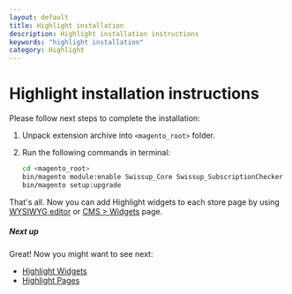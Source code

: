 ```yaml
---
layout: default
title: Highlight installation
description: Highlight installation instructions
keywords: "highlight installation"
category: Highlight
---
```


# Highlight installation instructions

Please follow next steps to complete the installation:

 1. Unpack extension archive into `<magento_root>` folder.
 2. Run the following commands in terminal:

    ```bash
    cd <magento_root>
    bin/magento module:enable Swissup_Core Swissup_SubscriptionChecker Swissup_Highlight
    bin/magento setup:upgrade
    ```

That's all. Now you can add Highlight widgets to each store page by using
[WYSIWYG editor][usage_wysiwyg_editor] or [CMS > Widgets][usage_widgets_page]
page.

##### Next up

Great! Now you might want to see next:

- [Highlight Widgets](/m2/extensions/highlight/widgets/)
- [Highlight Pages](/m2/extensions/highlight/pages/)

[usage_wysiwyg_editor]: /m2/extensions/highlight/widgets/usage/#wysiwyg-editor
[usage_widgets_page]: /m2/extensions/highlight/widgets/usage/#widgets-page
